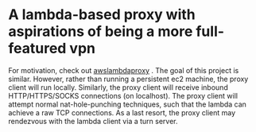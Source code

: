 # A lambda-based proxy with aspirations of being a more full-featured vpn

For motivation, check out [awslambdaproxy](/dan-v/awslambdaproxy) . The goal of this project 
is similar. However, rather than running a persistent ec2 machine, the proxy client will run locally.
Similarly, the proxy client will receive inbound HTTP/HTTPS/SOCKS connections (on localhost). The proxy client
will attempt normal nat-hole-punching techniques, such that the lambda can achieve a raw TCP connections.
As a last resort, the proxy client may rendezvous with the lambda client via a turn server.
